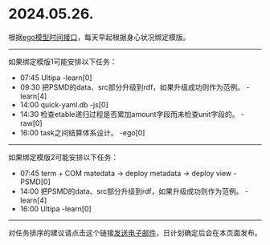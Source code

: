 # 2024.05.26.

根据[ego模型时间接口](https://gitee.com/hyg/blog/blob/master/timeflow.md)，每天早起根据身心状况绑定模版。

---
如果绑定模版1可能安排以下任务：

- 07:45	Ultipa -learn[0]
- 09:30	把PSMD的data、src部分升级到rdf，如果升级成功则作为范例。 -learn[4]
- 14:00	quick-yaml.db -js[0]
- 14:30	检查etable递归过程是否累加amount字段而未检查unit字段的。 -raw[0]
- 16:00	task之间结算体系设计。 -ego[0]

---
如果绑定模版2可能安排以下任务：

- 07:45	term + COM matedata -> deploy metadata -> deploy view -PSMD[0]
- 14:00	把PSMD的data、src部分升级到rdf，如果升级成功则作为范例。 -learn[4]
- 16:00	Ultipa -learn[0]

---
对任务排序的建议请点击这个链接<a href="mailto:huangyg@mars22.com?subject=关于2024.05.26.任务排序的建议&body=date: 20240526%0D%0Afile: ../../blog/release/time/d.20240526.md%0D%0A---请勿修改邮件主题及以上内容---%0D%0A">发送电子邮件</a>，日计划确定后会在本页面发布。